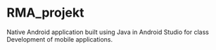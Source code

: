 # RMA_projekt
Native Android application built using Java in Android Studio for class Development of mobile applications.
